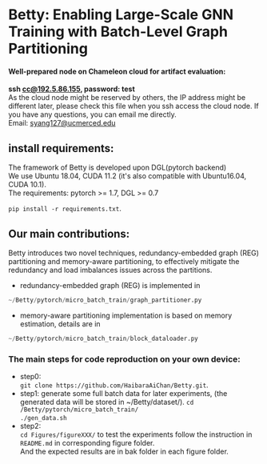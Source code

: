 # Betty: Enabling Large-Scale GNN Training with Batch-Level Graph Partitioning  

#### Well-prepared node on Chameleon cloud for artifact evaluation:   
**ssh cc@192.5.86.155, password: test**  
As the cloud node might be reserved by others, the IP address might be different later, please check this file when you ssh access the cloud node.
If you have any questions, you can email me directly.  
Email: syang127@ucmerced.edu


## install requirements:
 The framework of Betty is developed upon DGL(pytorch backend)  
 We use Ubuntu 18.04, CUDA 11.2 (it's also compatible with Ubuntu16.04, CUDA 10.1).  
 The requirements:  pytorch >= 1.7, DGL >= 0.7

`pip install -r requirements.txt`.  

## Our main contributions: 
Betty introduces two novel techniques, redundancy-embedded graph (REG) partitioning and memory-aware partitioning, to effectively mitigate the redundancy and load imbalances issues across the partitions. 


- redundancy-embedded graph (REG) is implemented in  
```python
~/Betty/pytorch/micro_batch_train/graph_partitioner.py  
```
- memory-aware partitioning implementation is based on memory estimation, details are in  
```python 
~/Betty/pytorch/micro_batch_train/block_dataloader.py  
```




### The main steps for code reproduction on your own device:  
- step0:   
    `git clone https://github.com/HaibaraAiChan/Betty.git`. 
- step1: generate some full batch data for later experiments, (the generated data will be stored in ~/Betty/dataset/).
    `cd /Betty/pytorch/micro_batch_train/`  
   `./gen_data.sh`    
- step2:   
    `cd Figures/figureXXX/` to test the experiments follow the instruction in `README.md` in corresponding figure folder.  
    And the expected results are in bak folder in each figure folder.  
   






